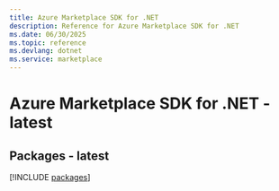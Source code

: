 ```yaml
---
title: Azure Marketplace SDK for .NET
description: Reference for Azure Marketplace SDK for .NET
ms.date: 06/30/2025
ms.topic: reference
ms.devlang: dotnet
ms.service: marketplace
---
```

# Azure Marketplace SDK for .NET - latest
## Packages - latest
[!INCLUDE [packages](marketplace-index.md)]